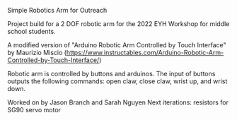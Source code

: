Simple Robotics Arm for Outreach 

Project build for a 2 DOF robotic arm for the 2022 EYH Workshop for middle school students.

A modified version of "Arduino Robotic Arm Controlled by Touch Interface" by Maurizio Miscio (https://www.instructables.com/Arduino-Robotic-Arm-Controlled-by-Touch-Interface/)

Robotic arm is controlled by buttons and arduinos. The input of buttons outputs the following commands: open claw, close claw, wrist up, and wrist down. 

Worked on by Jason Branch and Sarah Nguyen 
Next iterations: resistors for SG90 servo motor 
